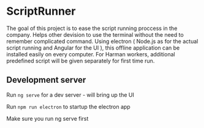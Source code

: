 # ScriptRunner

The goal of this project is to ease the script running proccess in the company. Helps other devision to use the terminal without the need to remember complicated command. 
Using electron ( Node.js as for the actual script running and Angular for the UI ), this offline application can be installed easily on every computer. For Harman workers, additional predefined script will be given separately for first time run.

## Development server

Run `ng serve` for a dev server - will bring up the UI

Run `npm run electron` to startup the electron app

Make sure you run ng serve first 

